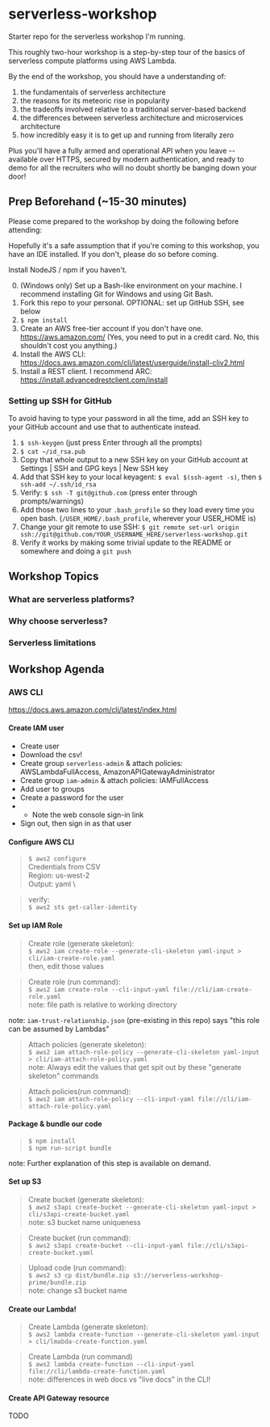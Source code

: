 # serverless-workshop
Starter repo for the serverless workshop I'm running.

This roughly two-hour workshop is a step-by-step tour of the basics of serverless compute platforms using AWS Lambda.

By the end of the workshop, you should have a understanding of:
1. the fundamentals of serverless architecture
2. the reasons for its meteoric rise in popularity
3. the tradeoffs involved relative to a traditional server-based backend
4. the differences between serverless architecture and microservices architecture 
5. how incredibly easy it is to get up and running from literally zero

Plus you'll have a fully armed and operational API when you leave -- available over HTTPS, secured by modern authentication, and ready to demo for all the recruiters who will no doubt shortly be banging down your door!

## Prep Beforehand (~15-30 minutes)
Please come prepared to the workshop by doing the following before attending:

Hopefully it's a safe assumption that if you're coming to this workshop, you have an IDE installed. If you don't, please do so before coming.

Install NodeJS / npm if you haven't.

0. (Windows only) Set up a Bash-like environment on your machine. I recommend installing Git for Windows and using Git Bash.
1. Fork this repo to your personal. OPTIONAL: set up GitHub SSH, see below
2. `$ npm install`
3. Create an AWS free-tier account if you don't have one. https://aws.amazon.com/ (Yes, you need to put in a credit card. No, this shouldn't cost you anything.)
4. Install the AWS CLI: https://docs.aws.amazon.com/cli/latest/userguide/install-cliv2.html
5. Install a REST client. I recommend ARC: https://install.advancedrestclient.com/install

### Setting up SSH for GitHub
To avoid having to type your password in all the time, add an SSH key to your GitHub account and use that to authenticate instead.

1. `$ ssh-keygen` (just press Enter through all the prompts)
2. `$ cat ~/id_rsa.pub`
3. Copy that whole output to a new SSH key on your GitHub account at Settings | SSH and GPG keys | New SSH key 
4. Add that SSH key to your local keyagent: `$ eval $(ssh-agent -s)`, then `$ ssh-add ~/.ssh/id_rsa`
5. Verify: `$ ssh -T git@github.com` (press enter through prompts/warnings)
5. Add those two lines to your `.bash_profile` so they load every time you open bash. (`/USER_HOME/.bash_profile`, wherever your USER_HOME is)
6. Change your git remote to use SSH: `$ git remote set-url origin ssh://git@github.com/YOUR_USERNAME_HERE/serverless-workshop.git`
7. Verify it works by making some trivial update to the README or somewhere and doing a `git push`

## Workshop Topics

### What are serverless platforms?

### Why choose serverless?

### Serverless limitations

## Workshop Agenda

### AWS CLI
https://docs.aws.amazon.com/cli/latest/index.html

#### Create IAM user
* Create user
* Download the csv!
* Create group `serverless-admin` & attach policies: AWSLambdaFullAccess, AmazonAPIGatewayAdministrator
* Create group `iam-admin` & attach policies: IAMFullAccess
* Add user to groups
* Create a password for the user
* * Note the web console sign-in link
* Sign out, then sign in as that user

#### Configure AWS CLI
> `$ aws2 configure` \
Credentials from CSV \
Region: us-west-2 \
Output: yaml \

>verify: \
`$ aws2 sts get-caller-identity`


#### Set up IAM Role
>Create role (generate skeleton): \
`$ aws2 iam create-role --generate-cli-skeleton yaml-input > cli/iam-create-role.yaml` \
then, edit those values

>Create role (run command): \
`$ aws2 iam create-role --cli-input-yaml file://cli/iam-create-role.yaml` \
note: file path is relative to working directory

note: `iam-trust-relationship.json` (pre-existing in this repo) says "this role can be assumed by Lambdas"

> Attach policies (generate skeleton): \
`$ aws2 iam attach-role-policy --generate-cli-skeleton yaml-input > cli/iam-attach-role-policy.yaml` \
note: Always edit the values that get spit out by these "generate skeleton" commands

> Attach policies(run command): \
`$ aws2 iam attach-role-policy --cli-input-yaml file://cli/iam-attach-role-policy.yaml`

#### Package & bundle our code
>`$ npm install` \
`$ npm run-script bundle`

note: Further explanation of this step is available on demand. 

#### Set up S3
>Create bucket (generate skeleton): \
`$ aws2 s3api create-bucket --generate-cli-skeleton yaml-input > cli/s3api-create-bucket.yaml` \
note: s3 bucket name uniqueness

>Create bucket (run command): \
`$ aws2 s3api create-bucket --cli-input-yaml file://cli/s3api-create-bucket.yaml`

>Upload code (run command): \
`$ aws2 s3 cp dist/bundle.zip s3://serverless-workshop-prime/bundle.zip` \
note: change s3 bucket name

#### Create our Lambda!
>Create Lambda (generate skeleton): \
`$ aws2 lambda create-function --generate-cli-skeleton yaml-input > cli/lmabda-create-function.yaml`

>Create Lambda (run command) \
`$ aws2 lambda create-function --cli-input-yaml file://cli/lambda-create-function.yaml` \
note: differences in web docs vs "live docs" in the CLI!

#### Create API Gateway resource

TODO